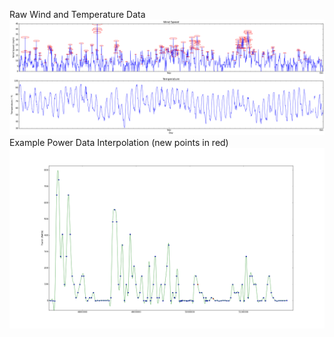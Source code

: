 Raw Wind and Temperature Data
![Raw](https://github.com/strangesast/numerical_project/raw/master/project4/img/plot_both.png)
Example Power Data Interpolation (new points in red)
![interpolation](https://github.com/strangesast/numerical_project/raw/master/project4/img/example-interpolation.png)
